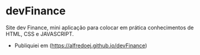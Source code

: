 # devFinance
Site dev Finance, mini aplicação para colocar em prática conhecimentos de HTML, CSS e JAVASCRIPT.
- Publiquiei em (https://alfredoej.github.io/devFinance)
